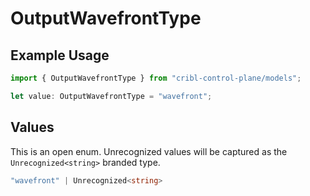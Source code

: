 # OutputWavefrontType

## Example Usage

```typescript
import { OutputWavefrontType } from "cribl-control-plane/models";

let value: OutputWavefrontType = "wavefront";
```

## Values

This is an open enum. Unrecognized values will be captured as the `Unrecognized<string>` branded type.

```typescript
"wavefront" | Unrecognized<string>
```